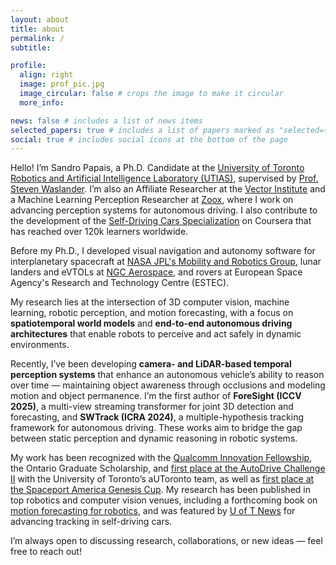 ```yaml
---
layout: about
title: about
permalink: /
subtitle: 

profile:
  align: right
  image: prof_pic.jpg
  image_circular: false # crops the image to make it circular
  more_info:

news: false # includes a list of news items
selected_papers: true # includes a list of papers marked as "selected={true}"
social: true # includes social icons at the bottom of the page
---
```

Hello! I’m Sandro Papais, a Ph.D. Candidate at the [University of Toronto Robotics and Artificial Intelligence Laboratory (UTIAS)](https://www.trailab.utias.utoronto.ca/), supervised by [Prof. Steven Waslander](https://www.trailab.utias.utoronto.ca/steven-waslander/). I’m also an Affiliate Researcher at the [Vector Institute](https://vectorinstitute.ai/) and a Machine Learning Perception Researcher at [Zoox](https://zoox.com/), where I work on advancing perception systems for autonomous driving. I also contribute to the development of the [Self-Driving Cars Specialization](https://www.coursera.org/specializations/self-driving-cars) on Coursera that has reached over 120k learners worldwide.

Before my Ph.D., I developed visual navigation and autonomy software for interplanetary spacecraft at [NASA JPL's Mobility and Robotics Group](https://www-robotics.jpl.nasa.gov/), lunar landers and eVTOLs at [NGC Aerospace](https://ngcaerospace.com/en/), and rovers at European Space Agency's Research and Technology Centre (ESTEC).

My research lies at the intersection of 3D computer vision, machine learning, robotic perception, and motion forecasting, with a focus on **spatiotemporal world models** and **end-to-end autonomous driving architectures** that enable robots to perceive and act safely in dynamic environments.

Recently, I’ve been developing **camera- and LiDAR-based temporal perception systems** that enhance an autonomous vehicle’s ability to reason over time — maintaining object awareness through occlusions and modeling motion and object permanence. I’m the first author of **ForeSight (ICCV 2025)**, a multi-view streaming transformer for joint 3D detection and forecasting, and **SWTrack (ICRA 2024)**, a multiple-hypothesis tracking framework for autonomous driving. These works aim to bridge the gap between static perception and dynamic reasoning in robotic systems.  

My work has been recognized with the [Qualcomm Innovation Fellowship](https://www.qualcomm.com/research/university-relations/innovation-fellowship/2025-north-america), the Ontario Graduate Scholarship, and [first place at the AutoDrive Challenge II](https://robotics.utoronto.ca/news/u-of-ts-self-driving-car-team-places-first-at-2024-autodrive-challenge-ii/) with the University of Toronto’s aUToronto team, as well as [first place at the Spaceport America Genesis Cup](https://www.mcgill.ca/engineering/article/mcgill-rocket-team-soars-first-place-spaceport-america-cup). My research has been published in top robotics and computer vision venues, including a forthcoming book on [motion forecasting for robotics](https://arxiv.org/abs/2505.09074), and was featured by [U of T News](https://robotics.utoronto.ca/news/u-of-t-engineering-researchers-are-making-self-driving-cars-safer-by-enhancing-tracking-abilities/) for advancing tracking in self-driving cars.  

I’m always open to discussing research, collaborations, or new ideas — feel free to reach out!
